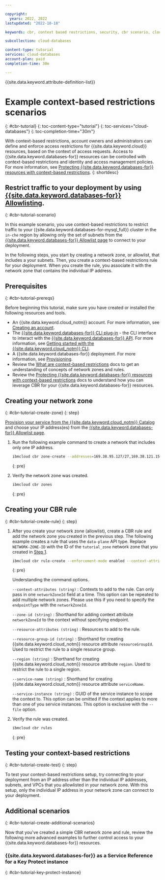 ```yaml
---

copyright:
  years: 2022, 2022
lastupdated: "2022-10-18"

keywords: cbr, context based restrictions, security, cbr scenario, cloud databases

subcollection: cloud-databases

content-type: tutorial
services: cloud-databases
account-plan: paid
completion-time: 30m

---
```


{{site.data.keyword.attribute-definition-list}}

# Example context-based restrictions scenarios
{: #cbr-tutorial}
{: toc-content-type="tutorial"}
{: toc-services="cloud-databases"}
{: toc-completion-time="30m"}

With context-based restrictions, account owners and administrators can define and enforce access restrictions for {{site.data.keyword.cloud}} resources, based on the context of access requests. Access to {{site.data.keyword.databases-for}} resources can be controlled with context-based restrictions and identity and access management policies. For more information, see [Protecting {{site.data.keyword.databases-for}} resources with context-based restrictions](/docs/cloud-databases?topic=cloud-databases-cbr).
{: shortdesc}

## Restrict traffic to your deployment by using [{{site.data.keyword.databases-for}} Allowlisting](/docs/databases-for-mysql?topic=cloud-databases-allowlisting).
{: #cbr-tutorial-scenario}

In this example scenario, you use context-based restrictions to restrict traffic to your {{site.data.keyword.databases-for-mysql_full}} cluster in the `in-che` region by allowing only the set of subnets from the [{{site.data.keyword.databases-for}} Allowlist page](/docs/databases-for-mysql?topic=cloud-databases-allowlisting) to connect to your deployment.

In the following steps, you start by creating a network zone, or allowlist, that includes a your subnets. Then, you create a context-based restrictions rule for your deployment. When you create the rule, you associate it with the network zone that contains the individual IP address.

## Prerequisites
{: #cbr-tutorial-prereqs}

Before beginning this tutorial, make sure you have created or installed the following resources and tools.

- An {{site.data.keyword.cloud_notm}} account. For more information, see [Creating an account](/docs/account?topic=account-account-getting-started).
- The [{{site.data.keyword.databases-for}} CLI plug-in](/docs/databases-cli-plugin) - the CLI interface to interact with the [{{site.data.keyword.databases-for}} API](https://cloud.ibm.com/apidocs/cloud-databases-api/cloud-databases-api-v5#introduction). For more information, see [Getting started with the {{site.data.keyword.cloud_notm}} CLI](/docs/databases-cli-plugin).
- A {{site.data.keyword.databases-for}} deployment. For more information, see [Provisioning](/docs/cloud-databases?topic=cloud-databases-provisioning).
- Review the [What are context-based restrictions](/docs/account?topic=account-context-restrictions-whatis) docs to get an understanding of concepts of network zones and rules.
- Review the [Protecting {{site.data.keyword.databases-for}} resources with context-based restrictions](/docs/cloud-databases?topic=cloud-databases-cbr) docs to understand how you can leverage CBR for your {{site.data.keyword.databases-for}} resources.

## Creating your network zone
{: #cbr-tutorial-create-zone}
{: step}

[Provision your service from the {{site.data.keyword.cloud_notm}} Catalog](https://cloud.ibm.com/catalog/services/databases-for-mysql) and choose your IP address(es) from the [{{site.data.keyword.databases-for}} Allowlist page](/docs/databases-for-mysql?topic=cloud-databases-allowlisting). 
1. Run the following example command to create a network that includes only one IP address.

    ```sh
    ibmcloud cbr zone-create --addresses=169.38.95.127/27,169.38.121.159/28,169.38.132.127/25,169.38.136.255/26,169.38.73.151/29,169.38.105.79/29,10.162.8.127/26,10.163.20.127/25,10.162.115.103/29,10.162.132.79/29 --name=tutorial_zone
    ```
    {: pre}
    
1. Verify the network zone was created.
    ```sh
    ibmcloud cbr zones
    ```
    {: pre}



## Creating your CBR rule
{: #cbr-tutorial-create-rule}
{: step}

1. After you create your network zone (allowlist), create a CBR rule and add the network zone you created in the previous step. The following example creates a rule that uses the `data-plane` API type. Replace `NETWORK-ZONE-ID` with the ID of the `tutorial_zone` network zone that you created in [Step 1](#creating-your-network-zone).

    ```sh
    ibmcloud cbr rule-create --enforcement-mode enabled --context-attributes networkZoneId=<ZONE-ID> --resource-group-id <RESOURCE_GROUP_ID> --service-name databases-for-mysql --service-instance <SERVICE-INSTANCE> --api-types crn:v1:bluemix:public:context-based-restrictions::::api-type:data-plane --description <DESCRIPTION>
    ```
    {: pre}
    
    Understanding the command options.
    
    `--context-attributes (string)`
    :   Contexts to add to the rule. Can only pass in one `networkZoneId` field at a time. This option can be repeated to add multiple network zones. Please use this if you need to specify the `endpointType` with the `networkZoneId`. 
    
    `--zone-id (string)`
    :   Shorthand for adding context attribute `networkZoneId` to the context without specifying endpoint. 
    
    `--resource-attributes (string)`
    :   Resources to add to the rule. 
    
    `--resource-group-id (string)`
    :   Shorthand for creating {{site.data.keyword.cloud_notm}} resource attribute `resourceGroupId`. Used to restrict the rule to a single resource group.
    
    `--region (string)`
    :   Shorthand for creating {{site.data.keyword.cloud_notm}} resource attribute `region`. Used to restrict the rule to a single region. 

    `--service-name (string)`
    :   Shorthand for creating {{site.data.keyword.cloud_notm}} resource attribute `serviceName`.
    
    `--service-instance (string)`
    :   GUID of the service instance to scope the context to. This option can be omitted if the context applies to more than one of you service instances. This option is exclusive with the `--file` option.
    
    
1. Verify the rule was created.
    ```sh
    ibmcloud cbr rules
    ```
    {: pre}
    
## Testing your context-based restrictions
{: #cbr-tutorial-create-test}
{: step}

To test your context-based restrictions setup, try connecting to your deployment from an IP address other than the individual IP addresses, subnets, and VPCs that you allowlisted in your network zone. With this setup, only the individual IP address in your network zone can connect to your deployment.

## Additional scenarios
{: #cbr-tutorial-create-additional-scenarios}

Now that you've created a simple CBR network zone and rule, review the following more advanced examples to further control access to your {{site.data.keyword.databases-for}} resources.

### {{site.data.keyword.databases-for}} as a Service Reference for a Key Protect instance
{: #cbr-tutorial-key-protect-instance}

